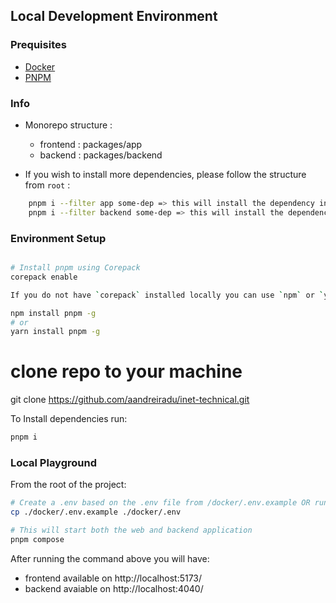 ## Local Development Environment

### Prequisites

- [Docker](https://docs.docker.com/get-docker/)
- [PNPM](https://pnpm.io/)

### Info

- Monorepo structure :

  - frontend : packages/app
  - backend : packages/backend

- If you wish to install more dependencies, please follow the structure from `root` :

```sh
    pnpm i --filter app some-dep => this will install the dependency into the package.json from frontend
    pnpm i --filter backend some-dep => this will install the dependency into the package.json from backend
```

### Environment Setup

```sh

# Install pnpm using Corepack
corepack enable

If you do not have `corepack` installed locally you can use `npm` or `yarn` to install `pnpm`:

npm install pnpm -g
# or
yarn install pnpm -g

```

# clone repo to your machine

git clone https://github.com/aandreiradu/inet-technical.git

To Install dependencies run:

```sh
pnpm i
```

### Local Playground

From the root of the project:

```sh
# Create a .env based on the .env file from /docker/.env.example OR run
cp ./docker/.env.example ./docker/.env

# This will start both the web and backend application
pnpm compose
```

After running the command above you will have:

- frontend available on http://localhost:5173/
- backend avaiable on http://localhost:4040/

